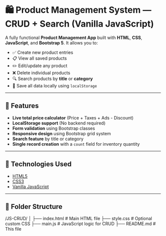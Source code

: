 # 🛍️ Product Management System — CRUD + Search (Vanilla JavaScript)

A fully functional **Product Management App** built with **HTML**, **CSS**, **JavaScript**, and **Bootstrap 5**. It allows you to:

- ✅ Create new product entries
- 📋 View all saved products
- ✏️ Edit/update any product
- ❌ Delete individual products
- 🔍 Search products by **title** or **category**
- 💾 Save all data locally using `localStorage`

---

## 🚀 Features

- **Live total price calculator** (Price + Taxes + Ads - Discount)
- **LocalStorage support** (No backend required)
- **Form validation** using Bootstrap classes
- **Responsive design** using Bootstrap grid system
- **Search feature** by title or category
- **Single record creation** with a `count` field for inventory quantity

---

## 🧰 Technologies Used

- [HTML5](https://developer.mozilla.org/en-US/docs/Web/Guide/HTML/HTML5)
- [CSS3](https://developer.mozilla.org/en-US/docs/Web/CSS)
- [Vanilla JavaScript](https://developer.mozilla.org/en-US/docs/Web/JavaScript)

---

## 📁 Folder Structure

/JS-CRUD/
│
├── index.html # Main HTML file
├── style.css # Optional custom CSS
├── main.js # JavaScript logic for CRUD
├── README.md # This file
